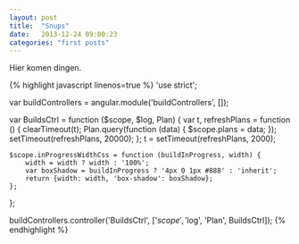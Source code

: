```yaml
---
layout: post
title:  "Snups"
date:   2013-12-24 09:00:23
categories: "first posts"
---
```


Hier komen dingen.

{% highlight javascript linenos=true %}
'use strict';

var buildControllers = angular.module('buildControllers', []);

var BuildsCtrl = function ($scope, $log, Plan) {
	var t, refreshPlans = function () {
		clearTimeout(t);
		Plan.query(function (data) {
			$scope.plans = data;
		});
		setTimeout(refreshPlans, 20000);
	};
	t = setTimeout(refreshPlans, 2000);

	$scope.inProgressWidthCss = function (buildInProgress, width) {
		width = width ? width : '100%';
		var boxShadow = buildInProgress ? '4px 0 1px #888' : 'inherit';
		return {width: width, 'box-shadow': boxShadow};
	};
};

buildControllers.controller('BuildsCtrl', ['$scope', '$log', 'Plan', BuildsCtrl]);
{% endhighlight %}

